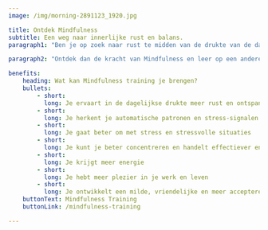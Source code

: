 ```yaml
---
image: /img/morning-2891123_1920.jpg

title: Ontdek Mindfulness
subtitle: Een weg naar innerlijke rust en balans. 
paragraph1: "Ben je op zoek naar rust te midden van de drukte van de dag? Merk je dat het soms een uitdaging is om een gezonde balans te creëren tussen je werk, gezin en tijd voor jezelf? Heb je last van stress, slapeloosheid of ervaar je een gevoel van ‘geleefd worden’?"

paragraph2: "Ontdek dan de kracht van Mindfulness en leer op een andere manier met deze uitdagingen om te gaan om meer innerlijke rust en balans te vinden."

benefits:
    heading: Wat kan Mindfulness training je brengen?
    bullets:
        - short: 
          long: Je ervaart in de dagelijkse drukte meer rust en ontspanning
        - short: 
          long: Je herkent je automatische patronen en stress-signalen
        - short: 
          long: Je gaat beter om met stress en stressvolle situaties
        - short: 
          long: Je kunt je beter concentreren en handelt effectiever en doelbewuster
        - short: 
          long: Je krijgt meer energie
        - short: 
          long: Je hebt meer plezier in je werk en leven
        - short: 
          long: Je ontwikkelt een milde, vriendelijke en meer accepterende houding t.o.v. jezelf
    buttonText: Mindfulness Training
    buttonLink: /mindfulness-training

---
```

